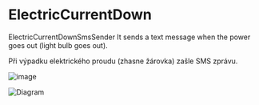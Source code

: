 # ElectricCurrentDown
 ElectricCurrentDownSmsSender
 It sends a text message when the power goes out (light bulb goes out).
 
 Při výpadku elektrického proudu (zhasne žárovka) zašle SMS zprávu.
 
 
![image](https://user-images.githubusercontent.com/24356264/136826362-f182589f-58ed-4ea3-a446-6d4b3746ab65.png)

![Diagram](https://user-images.githubusercontent.com/24356264/138053079-f0d3fe29-c3d3-4680-b979-8e6ca88cc253.png)


